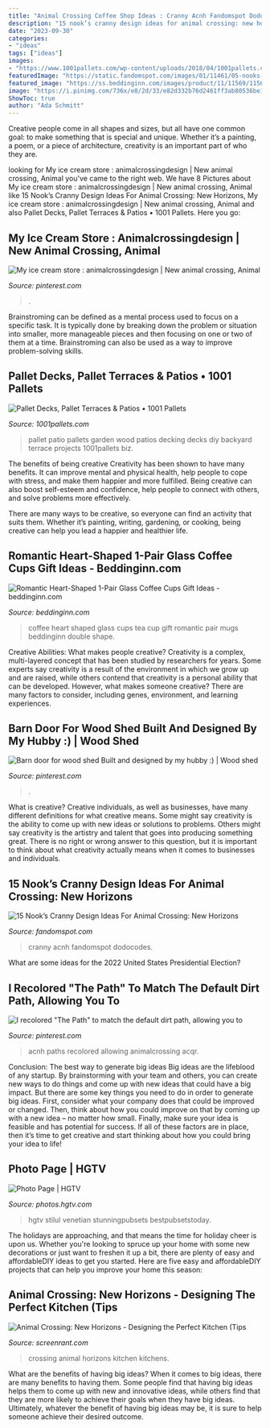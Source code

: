 ```yaml
---
title: "Animal Crossing Coffee Shop Ideas : Cranny Acnh Fandomspot Dodocodes"
description: "15 nook’s cranny design ideas for animal crossing: new horizons"
date: "2023-09-30"
categories:
- "ideas"
tags: ["ideas"]
images:
- "https://www.1001pallets.com/wp-content/uploads/2018/04/1001pallets.com-1001pallets-com-pallet-terrace-patio-ideas.jpg"
featuredImage: "https://static.fandomspot.com/images/01/11461/05-nooks-coffee-design-idea-acnh.jpg"
featured_image: "https://ss.beddinginn.com/images/product/11/11569/11569062_1.jpg"
image: "https://i.pinimg.com/736x/e8/2d/33/e82d332b76d2461ff3ab80536be106e7.jpg"
ShowToc: true
author: "Ada Schmitt"
---
```



Creative people come in all shapes and sizes, but all have one common goal: to make something that is special and unique. Whether it’s a painting, a poem, or a piece of architecture, creativity is an important part of who they are.

	

		
looking for My ice cream store : animalcrossingdesign | New animal crossing, Animal you've came to the right web. We have 8 Pictures about My ice cream store : animalcrossingdesign | New animal crossing, Animal like 15 Nook’s Cranny Design Ideas For Animal Crossing: New Horizons, My ice cream store : animalcrossingdesign | New animal crossing, Animal and also Pallet Decks, Pallet Terraces &amp; Patios • 1001 Pallets. Here you go:
		
    
## My Ice Cream Store : Animalcrossingdesign | New Animal Crossing, Animal

<img loading=lazy src="https://i.pinimg.com/736x/89/cf/06/89cf06167ecc65ab2c6908e8489d7173.jpg" onerror="this.onerror=null;this.src='https://tse2.mm.bing.net/th?id=OIP.JGQiRChvu5ph4aApvfNrYAHaEK&amp;pid=15.1';" alt="My ice cream store : animalcrossingdesign | New animal crossing, Animal">

_Source: pinterest.com_

>. 

	

Brainstroming can be defined as a mental process used to focus on a specific task. It is typically done by breaking down the problem or situation into smaller, more manageable pieces and then focusing on one or two of them at a time. Brainstroming can also be used as a way to improve problem-solving skills.

    
## Pallet Decks, Pallet Terraces &amp; Patios • 1001 Pallets

<img loading=lazy src="https://www.1001pallets.com/wp-content/uploads/2018/04/1001pallets.com-1001pallets-com-pallet-terrace-patio-ideas.jpg" onerror="this.onerror=null;this.src='https://tse3.mm.bing.net/th?id=OIP.mH4w7pZAHrqLj_jM39yKZQHaLG&amp;pid=15.1';" alt="Pallet Decks, Pallet Terraces &amp; Patios • 1001 Pallets">

_Source: 1001pallets.com_

>pallet patio pallets garden wood patios decking decks diy backyard terrace projects 1001pallets biz. 

	

The benefits of being creative
Creativity has been shown to have many benefits. It can improve mental and physical health, help people to cope with stress, and make them happier and more fulfilled.
Being creative can also boost self-esteem and confidence, help people to connect with others, and solve problems more effectively.

There are many ways to be creative, so everyone can find an activity that suits them. Whether it’s painting, writing, gardening, or cooking, being creative can help you lead a happier and healthier life.

    
## Romantic Heart-Shaped 1-Pair Glass Coffee Cups Gift Ideas - Beddinginn.com

<img loading=lazy src="https://ss.beddinginn.com/images/product/11/11569/11569062_1.jpg" onerror="this.onerror=null;this.src='https://tse4.mm.bing.net/th?id=OIP.yDE4fSzWA_tFoqukgLEFZgHaHa&amp;pid=15.1';" alt="Romantic Heart-Shaped 1-Pair Glass Coffee Cups Gift Ideas - beddinginn.com">

_Source: beddinginn.com_

>coffee heart shaped glass cups tea cup gift romantic pair mugs beddinginn double shape. 

	

Creative Abilities: What makes people creative?
Creativity is a complex, multi-layered concept that has been studied by researchers for years. Some experts say creativity is a result of the environment in which we grow up and are raised, while others contend that creativity is a personal ability that can be developed. However, what makes someone creative? There are many factors to consider, including genes, environment, and learning experiences.

    
## Barn Door For Wood Shed Built And Designed By My Hubby :) | Wood Shed

<img loading=lazy src="https://i.pinimg.com/736x/e6/ac/dd/e6acdd30194ae9d94897e1fef2f2c576--wood-shed-barn-doors.jpg" onerror="this.onerror=null;this.src='https://tse1.mm.bing.net/th?id=OIP.OA_8OjVQVDME4wcZrw_uBAHaNK&amp;pid=15.1';" alt="Barn door for wood shed Built and designed by my hubby :) | Wood shed">

_Source: pinterest.com_

>. 

	

What is creative?
Creative individuals, as well as businesses, have many different definitions for what creative means. Some might say creativity is the ability to come up with new ideas or solutions to problems. Others might say creativity is the artistry and talent that goes into producing something great. There is no right or wrong answer to this question, but it is important to think about what creativity actually means when it comes to businesses and individuals.

    
## 15 Nook’s Cranny Design Ideas For Animal Crossing: New Horizons

<img loading=lazy src="https://static.fandomspot.com/images/01/11461/05-nooks-coffee-design-idea-acnh.jpg" onerror="this.onerror=null;this.src='https://tse4.mm.bing.net/th?id=OIP.3PlpV-KHkS74w5jTV1l-pwHaEK&amp;pid=15.1';" alt="15 Nook’s Cranny Design Ideas For Animal Crossing: New Horizons">

_Source: fandomspot.com_

>cranny acnh fandomspot dodocodes. 

	

What are some ideas for the 2022 United States Presidential Election?

    
## I Recolored &quot;The Path&quot; To Match The Default Dirt Path, Allowing You To

<img loading=lazy src="https://i.pinimg.com/736x/e8/2d/33/e82d332b76d2461ff3ab80536be106e7.jpg" onerror="this.onerror=null;this.src='https://tse2.mm.bing.net/th?id=OIP.VEgEwcNFKllR_Wq_vahr-wHaEK&amp;pid=15.1';" alt="I recolored &quot;The Path&quot; to match the default dirt path, allowing you to">

_Source: pinterest.com_

>acnh paths recolored allowing animalcrossing acqr. 

	

Conclusion: The best way to generate big ideas
Big ideas are the lifeblood of any startup. By brainstorming with your team and others, you can create new ways to do things and come up with new ideas that could have a big impact. But there are some key things you need to do in order to generate big ideas. First, consider what your company does that could be improved or changed. Then, think about how you could improve on that by coming up with a new idea – no matter how small. Finally, make sure your idea is feasible and has potential for success. If all of these factors are in place, then it’s time to get creative and start thinking about how you could bring your idea to life!

    
## Photo Page | HGTV

<img loading=lazy src="https://hgtvhome.sndimg.com/content/dam/images/hgtv/fullset/2013/8/8/4/original_atl-decorators-show-house-cigar-lounge-sitting-area_3x4.jpg.rend.hgtvcom.616.822.suffix/1400985928386.jpeg" onerror="this.onerror=null;this.src='https://tse2.mm.bing.net/th?id=OIP.K8uCn-czlODlcEDNGd68pQHaJ4&amp;pid=15.1';" alt="Photo Page | HGTV">

_Source: photos.hgtv.com_

>hgtv stilul venetian stunningpubsets bestpubsetstoday. 

	

The holidays are approaching, and that means the time for holiday cheer is upon us. Whether you're looking to spruce up your home with some new decorations or just want to freshen it up a bit, there are plenty of easy and affordableDIY ideas to get you started. Here are five easy and affordableDIY projects that can help you improve your home this season: 

    
## Animal Crossing: New Horizons - Designing The Perfect Kitchen (Tips

<img loading=lazy src="https://static1.srcdn.com/wordpress/wp-content/uploads/2020/04/Animal-Crossing-New-Horizons-Kitchen.jpg" onerror="this.onerror=null;this.src='https://tse3.mm.bing.net/th?id=OIP.y5sfnwSZ74K2Q9iDjUIvagHaDt&amp;pid=15.1';" alt="Animal Crossing: New Horizons - Designing the Perfect Kitchen (Tips">

_Source: screenrant.com_

>crossing animal horizons kitchen kitchens. 

	

What are the benefits of having big ideas?
When it comes to big ideas, there are many benefits to having them. Some people find that having big ideas helps them to come up with new and innovative ideas, while others find that they are more likely to achieve their goals when they have big ideas. Ultimately, whatever the benefit of having big ideas may be, it is sure to help someone achieve their desired outcome.

